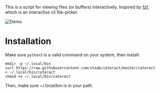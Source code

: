 This is a script for viewing files (or buffers) interactively. Inspired by [fzf](https://github.com/junegunn/fzf), which is an interactive cli file-picker.

![Demo](https://asciinema.org/a/413162)

# Installation

Make sure `python3` is a valid command on your system, then install:

```
mkdir -p ~/.local/bin
curl https://raw.githubusercontent.com/staab/cateract/master/cateract > ~/.local/bin/cateract
chmod +x ~/.local/bin/cateract
```

Then, make sure ~/.local/bin is in your path.
